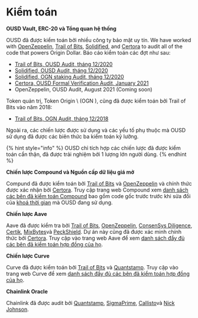 # Kiểm toán

**OUSD Vault, ERC-20 và Tổng quan hệ thống**

OUSD đã được kiểm toán bởi nhiều công ty bảo mật uy tín. We have worked with [OpenZeppelin](https://openzeppelin.com/),  [Trail of Bits](https://www.trailofbits.com/), [Solidified](https://solidified.io/), and [Certora](https://www.certora.com/) to audit all of the code that powers Origin Dollar. Báo cáo kiểm toán các đợt như sau:

* [Trail of Bits, OUSD Audit, tháng 12/2020](https://github.com/OriginProtocol/security/blob/master/audits/Trail%20of%20Bits%20-%20Origin%20Dollar%20-%20Dec%202020.pdf)
* [Solidified, OUSD Audit, tháng 12/2020](https://github.com/OriginProtocol/security/blob/master/audits/Solidified%20-%20Origin%20Dollar%20-%20Dec%202020.pdf)
* [Solidified, OGN staking Audit, tháng 12/2020](https://github.com/OriginProtocol/security/blob/master/audits/Solidified%20-%20OGN%20Staking%20-%20Dec%202020.pdf)
* [Certora, OUSD Formal Verification Audit, January 2021](https://www.certora.com/pubs/OriginFeb2021.pdf)
* OpenZeppelin, OUSD Audit, August 2021 \(Coming soon\)

Token quản trị, Token Origin \ (OGN \), cũng đã được kiểm toán bởi Trail of Bits vào năm 2018:

* [Trail of Bits, OGN Audit, tháng 12/2018](https://github.com/OriginProtocol/security/blob/master/audits/Trail%20of%20Bits%20-%20Origin%20Marketplace%20and%20OGN%20Token%20-%20Nov%202018.pdf)

Ngoài ra, các chiến lược được sử dụng và các yếu tố phụ thuộc mà OUSD sử dụng đã được các biên thức ba kiểm toán kỹ lưỡng.

{% hint style="info" %}
OUSD chỉ tích hợp các chiến lược đã được kiểm toán cẩn thận, đã được trải nghiệm bởi 1 lượng lớn người dùng.
{% endhint %}

**Chiến lược Compound và Nguồn cấp dữ liệu giá mở**

Compund đã được kiểm toán bởi [Trail of Bits](https://www.trailofbits.com) và [OpenZeppelin](https://openzeppelin.com/) và chính thức được xác nhận bởi [Certora](https://www.certora.com/). Truy cập trang web Compound xem [danh sách các bên đã kiểm toán Compound](https://compound.finance/docs/security#audits) bao gồm code gốc trước trước khi sửa đổi của [khoá thời gian](../smart-contracts/api/timelock.md) mà OUSD đang sử dụng.

**Chiến lược Aave**

Aave đã được kiểm tra bởi [Trail of Bits](https://www.trailofbits.com), [OpenZeppelin](https://openzeppelin.com/), [ConsenSys Diligence](https://consensys.net/diligence/), [Certik](https://certik.io/), [MixBytes](https://mixbytes.io/)và [PeckShield](https://peckshield.com/). Dự án này cũng đã được xác minh chính thức bởi [Certora](https://www.certora.com/). Truy cập vào trang web Aave để xem [danh sách đầy đủ các bên đã kiểm toán hợp đồng của họ](https://docs.aave.com/developers/security-and-audits).

**Chiến lược Curve**

Curve đã được kiểm toán bởi [Trail of Bits](https://www.trailofbits.com) và [Quantstamp](https://quantstamp.com/). Truy cập vào trang web Curve để xem [danh sách đầy đủ các bên đã kiểm toán hợp đồng của họ](https://www.curve.fi/audits).

**Chainlink Oracle**

Chainlink đã được audit bởi [Quantstamp](https://github.com/smartcontractkit/chainlink/tree/bafa91c), [SigmaPrime](https://github.com/smartcontractkit/chainlink/tree/cee356), [Callisto](https://gist.github.com/yuriy77k/c3a70d212a7f9ecda715252e45073158)và [Nick Johnson](https://github.com/smartcontractkit/chainlink/tree/5327f9). 



